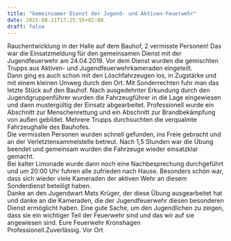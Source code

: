 ```yaml
---
title: "Gemeinsamer Dienst der Jugend- und Aktiven-Feuerwehr"
date: 2025-08-21T17:25:55+02:00
draft: false
---
```


Rauchentwicklung in der Halle auf dem Bauhof, 2 vermisste Personen!
Das war die Einsatzmeldung für den gemeinsamen Dienst mit der Jugendfeuerwehr am 24.04.2019.
Vor dem Dienst wurden die gemischten Trupps aus Aktiven- und Jugendfeuerwehrkameraden eingeteilt.   
Dann ging es auch schon mit den Löschfahrzeugen los, in Zugstärke und mit einem kleinen Umweg durch den Ort. Mit Sonderrechten fuhr man das letzte Stück auf den Bauhof. Nach ausgedehnter Erkundung durch den Jugendgruppenführer wurden die Fahrzeugführer in die Lage eingewiesen und dann mustergültig der Einsatz abgearbeitet.
Professionell wurde ein Abschnitt zur Menschenrettung und ein Abschnitt zur Brandbekämpfung von außen gebildet. Mehrere Trupps durchsuchten die verqualmte Fahrzeughalle des Bauhofes.  
Die vermissten Personen wurden schnell gefunden, ins Freie gebracht und an der Verletztensammelstelle betreut.
Nach 1,5 Stunden war die Übung beendet und gemeinsam wurden die Fahrzeuge wieder einsatzklar gemacht.  
Bei kalter Limonade wurde dann noch eine Nachbesprechung durchgeführt und um 20:00 Uhr fuhren alle zufrieden nach Hause.
Besonders schön war, dass sich wieder viele Kameraden der aktiven Wehr an diesem Sonderdienst beteiligt haben.  
Danke an den Jugendwart Mats Krüger, der diese Übung ausgearbeitet hat und danke an die Kameraden, die der Jugendfeuerwehr diesen besonderen Dienst ermöglicht haben.
Eine gute Sache, um den Jugendlichen zu zeigen, dass sie ein wichtiger Teil der Feuerwehr sind und das wir auf sie angewiesen sind.
Eure Feuerwehr Kronshagen   
Professionell.Zuverlässig. Vor Ort
